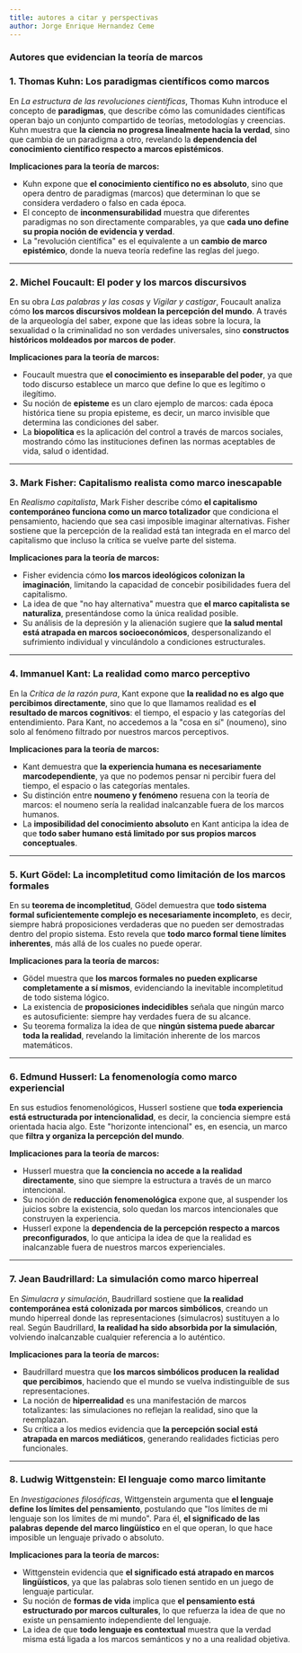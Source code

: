 ```yaml
---
title: autores a citar y perspectivas
author: Jorge Enrique Hernandez Ceme
---
```



### **Autores que evidencian la teoría de marcos**

### **1. Thomas Kuhn: Los paradigmas científicos como marcos**

En _La estructura de las revoluciones científicas_, Thomas Kuhn introduce el concepto de **paradigmas**, que describe cómo las comunidades científicas operan bajo un conjunto compartido de teorías, metodologías y creencias. Kuhn muestra que **la ciencia no progresa linealmente hacia la verdad**, sino que cambia de un paradigma a otro, revelando la **dependencia del conocimiento científico respecto a marcos epistémicos**.

**Implicaciones para la teoría de marcos:**

- Kuhn expone que **el conocimiento científico no es absoluto**, sino que opera dentro de paradigmas (marcos) que determinan lo que se considera verdadero o falso en cada época.
- El concepto de **inconmensurabilidad** muestra que diferentes paradigmas no son directamente comparables, ya que **cada uno define su propia noción de evidencia y verdad**.
- La "revolución científica" es el equivalente a un **cambio de marco epistémico**, donde la nueva teoría redefine las reglas del juego.

---

### **2. Michel Foucault: El poder y los marcos discursivos**

En su obra _Las palabras y las cosas_ y _Vigilar y castigar_, Foucault analiza cómo **los marcos discursivos moldean la percepción del mundo**. A través de la arqueología del saber, expone que las ideas sobre la locura, la sexualidad o la criminalidad no son verdades universales, sino **constructos históricos moldeados por marcos de poder**.

**Implicaciones para la teoría de marcos:**
- Foucault muestra que **el conocimiento es inseparable del poder**, ya que todo discurso establece un marco que define lo que es legítimo o ilegítimo.
- Su noción de **episteme** es un claro ejemplo de marcos: cada época histórica tiene su propia episteme, es decir, un marco invisible que determina las condiciones del saber.
- La **biopolítica** es la aplicación del control a través de marcos sociales, mostrando cómo las instituciones definen las normas aceptables de vida, salud o identidad.

---

### **3. Mark Fisher: Capitalismo realista como marco inescapable**

En _Realismo capitalista_, Mark Fisher describe cómo **el capitalismo contemporáneo funciona como un marco totalizador** que condiciona el pensamiento, haciendo que sea casi imposible imaginar alternativas. Fisher sostiene que la percepción de la realidad está tan integrada en el marco del capitalismo que incluso la crítica se vuelve parte del sistema.

**Implicaciones para la teoría de marcos:**

- Fisher evidencia cómo **los marcos ideológicos colonizan la imaginación**, limitando la capacidad de concebir posibilidades fuera del capitalismo.
- La idea de que "no hay alternativa" muestra que **el marco capitalista se naturaliza**, presentándose como la única realidad posible.
- Su análisis de la depresión y la alienación sugiere que **la salud mental está atrapada en marcos socioeconómicos**, despersonalizando el sufrimiento individual y vinculándolo a condiciones estructurales.

---

### **4. Immanuel Kant: La realidad como marco perceptivo**

En la _Crítica de la razón pura_, Kant expone que **la realidad no es algo que percibimos directamente**, sino que lo que llamamos realidad es **el resultado de marcos cognitivos**: el tiempo, el espacio y las categorías del entendimiento. Para Kant, no accedemos a la "cosa en sí" (noumeno), sino solo al fenómeno filtrado por nuestros marcos perceptivos.

**Implicaciones para la teoría de marcos:**
- Kant demuestra que **la experiencia humana es necesariamente marcodependiente**, ya que no podemos pensar ni percibir fuera del tiempo, el espacio o las categorías mentales.
- Su distinción entre **noumeno y fenómeno** resuena con la teoría de marcos: el noumeno sería la realidad inalcanzable fuera de los marcos humanos.
- La **imposibilidad del conocimiento absoluto** en Kant anticipa la idea de que **todo saber humano está limitado por sus propios marcos conceptuales**.

---

### **5. Kurt Gödel: La incompletitud como limitación de los marcos formales**

En su **teorema de incompletitud**, Gödel demuestra que **todo sistema formal suficientemente complejo es necesariamente incompleto**, es decir, siempre habrá proposiciones verdaderas que no pueden ser demostradas dentro del propio sistema. Esto revela que **todo marco formal tiene límites inherentes**, más allá de los cuales no puede operar.

**Implicaciones para la teoría de marcos:**
- Gödel muestra que **los marcos formales no pueden explicarse completamente a sí mismos**, evidenciando la inevitable incompletitud de todo sistema lógico.
- La existencia de **proposiciones indecidibles** señala que ningún marco es autosuficiente: siempre hay verdades fuera de su alcance.
- Su teorema formaliza la idea de que **ningún sistema puede abarcar toda la realidad**, revelando la limitación inherente de los marcos matemáticos.

---

### **6. Edmund Husserl: La fenomenología como marco experiencial**

En sus estudios fenomenológicos, Husserl sostiene que **toda experiencia está estructurada por intencionalidad**, es decir, la conciencia siempre está orientada hacia algo. Este "horizonte intencional" es, en esencia, un marco que **filtra y organiza la percepción del mundo**.

**Implicaciones para la teoría de marcos:**

- Husserl muestra que **la conciencia no accede a la realidad directamente**, sino que siempre la estructura a través de un marco intencional.
- Su noción de **reducción fenomenológica** expone que, al suspender los juicios sobre la existencia, solo quedan los marcos intencionales que construyen la experiencia.
- Husserl expone la **dependencia de la percepción respecto a marcos preconfigurados**, lo que anticipa la idea de que la realidad es inalcanzable fuera de nuestros marcos experienciales.

---

### **7. Jean Baudrillard: La simulación como marco hiperreal**

En _Simulacra y simulación_, Baudrillard sostiene que **la realidad contemporánea está colonizada por marcos simbólicos**, creando un mundo hiperreal donde las representaciones (simulacros) sustituyen a lo real. Según Baudrillard, **la realidad ha sido absorbida por la simulación**, volviendo inalcanzable cualquier referencia a lo auténtico.

**Implicaciones para la teoría de marcos:**

- Baudrillard muestra que **los marcos simbólicos producen la realidad que percibimos**, haciendo que el mundo se vuelva indistinguible de sus representaciones.
- La noción de **hiperrealidad** es una manifestación de marcos totalizantes: las simulaciones no reflejan la realidad, sino que la reemplazan.
- Su crítica a los medios evidencia que **la percepción social está atrapada en marcos mediáticos**, generando realidades ficticias pero funcionales.

---

### **8. Ludwig Wittgenstein: El lenguaje como marco limitante**

En _Investigaciones filosóficas_, Wittgenstein argumenta que **el lenguaje define los límites del pensamiento**, postulando que "los límites de mi lenguaje son los límites de mi mundo". Para él, **el significado de las palabras depende del marco lingüístico** en el que operan, lo que hace imposible un lenguaje privado o absoluto.

**Implicaciones para la teoría de marcos:**

- Wittgenstein evidencia que **el significado está atrapado en marcos lingüísticos**, ya que las palabras solo tienen sentido en un juego de lenguaje particular.
- Su noción de **formas de vida** implica que **el pensamiento está estructurado por marcos culturales**, lo que refuerza la idea de que no existe un pensamiento independiente del lenguaje.
- La idea de que **todo lenguaje es contextual** muestra que la verdad misma está ligada a los marcos semánticos y no a una realidad objetiva.
